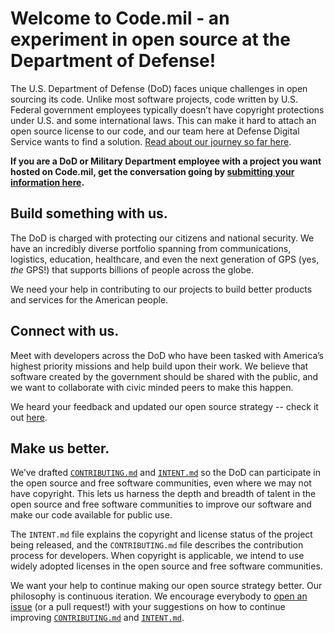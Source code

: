 # Welcome to Code.mil - an experiment in open source at the Department of Defense!
The U.S. Department of Defense (DoD) faces unique challenges in open sourcing its code. Unlike most software projects, code written by U.S. Federal government employees typically doesn’t have copyright protections under U.S. and some international laws. This can make it hard to attach an open source license to our code, and our team here at Defense Digital Service wants to find a solution. [Read about our journey so far here](https://medium.com/@DefenseDigitalService/code-mil-an-open-source-initiative-at-the-pentagon-5ae4986b79bc#.i78how76u).

**If you are a DoD or Military Department employee with a project you want hosted on Code.mil, get the conversation going by [submitting your information here](https://goo.gl/forms/xREmplPkN5LA3eWJ2).**

## Build something with us.
The DoD is charged with protecting our citizens and national security. We have an incredibly diverse portfolio spanning from communications, logistics, education, healthcare, and even the next generation of GPS (yes, *the* GPS!) that supports billions of people across the globe.

We need your help in contributing to our projects to build better products and services for the American people.

## Connect with us.
Meet with developers across the DoD who have been tasked with America’s highest priority missions and help build upon their work. We believe that software created by the government should be shared with the public, and we want to collaborate with civic minded peers to make this happen.

We heard your feedback and updated our open source strategy -- check it out [here](/Proposal/INTENT.md).

## Make us better.

We’ve drafted [`CONTRIBUTING.md`](/Proposal/CONTRIBUTING.md) and [`INTENT.md`](/Proposal/INTENT.md) so the DoD can participate in the open source and free software communities, even where we may not have copyright. This lets us harness the depth and breadth of talent in the open source and free software communities to improve our software and make our code available for public use.

The `INTENT.md` file explains the copyright and license status of the project being released, and the `CONTRIBUTING.md` file describes the contribution process for developers. When copyright is applicable, we intend to use widely adopted licenses in the open source and free software communities.

We want your help to continue making our open source strategy better. Our philosophy is continuous iteration. We encourage everybody to [open an issue](https://github.com/deptofdefense/code.mil/issues/new) (or a pull request!) with your suggestions on how to continue improving [`CONTRIBUTING.md`](/Proposal/CONTRIBUTING.md) and [`INTENT.md`](/Proposal/INTENT.md).
